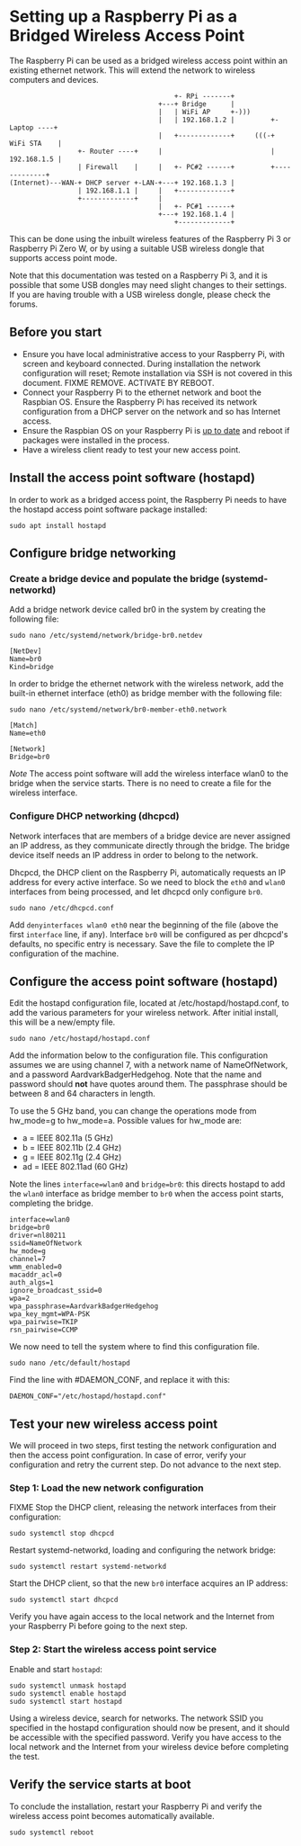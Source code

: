 
# Setting up a Raspberry Pi as a Bridged Wireless Access Point

The Raspberry Pi can be used as a bridged wireless access point within an existing ethernet network. This will extend the network to wireless computers and devices.

```
                                         +- RPi -------+
                                     +---+ Bridge      |
                                     |   | WiFi AP     +-)))
                                     |   | 192.168.1.2 |         +- Laptop ----+
                                     |   +-------------+     (((-+ WiFi STA    |
                 +- Router ----+     |                           | 192.168.1.5 |
                 | Firewall    |     |   +- PC#2 ------+         +-------------+
(Internet)---WAN-+ DHCP server +-LAN-+---+ 192.168.1.3 |
                 | 192.168.1.1 |     |   +-------------+
                 +-------------+     |
                                     |   +- PC#1 ------+
                                     +---+ 192.168.1.4 |
                                         +-------------+

```

This can be done using the inbuilt wireless features of the Raspberry Pi 3 or Raspberry Pi Zero W, or by using a suitable USB wireless dongle that supports access point mode.

Note that this documentation was tested on a Raspberry Pi 3, and it is possible that some USB dongles may need slight changes to their settings. If you are having trouble with a USB wireless dongle, please check the forums.

## Before you start

 * Ensure you have local administrative access to your Raspberry Pi, with screen and keyboard connected. During installation the network configuration will reset; Remote installation via SSH is not covered in this document. FIXME REMOVE. ACTIVATE BY REBOOT. 
 * Connect your Raspberry Pi to the ethernet network and boot the Raspbian OS. Ensure the Raspberry Pi has received its network configuration from a DHCP server on the network and so has Internet access.
 * Ensure the Raspbian OS on your Raspberry Pi is [up to date](../../raspbian/updating.md) and reboot if packages were installed in the process.
 * Have a wireless client ready to test your new access point.

## Install the access point software (hostapd)

In order to work as a bridged access point, the Raspberry Pi needs to have the hostapd access point software package installed:

```
sudo apt install hostapd
```

## Configure bridge networking

### Create a bridge device and populate the bridge (systemd-networkd)

Add a bridge network device called br0 in the system by creating the following file:

```
sudo nano /etc/systemd/network/bridge-br0.netdev

[NetDev]
Name=br0
Kind=bridge
```

In order to bridge the ethernet network with the wireless network, add the built-in ethernet interface (eth0) as bridge member with the following file:

```
sudo nano /etc/systemd/network/br0-member-eth0.network

[Match]
Name=eth0

[Network]
Bridge=br0
```

*Note* The access point software will add the wireless interface wlan0 to the bridge when the service starts. There is no need to create a file for the wireless interface.

### Configure DHCP networking (dhcpcd)

Network interfaces that are members of a bridge device are never assigned an IP address, as they communicate directly through the bridge. The bridge device itself needs an IP address in order to belong to the network.

Dhcpcd, the DHCP client on the Raspberry Pi, automatically requests an IP address for every active interface. So we need to block the `eth0` and `wlan0` interfaces from being processed, and let dhcpcd only configure `br0`.

```
sudo nano /etc/dhcpcd.conf
```

Add `denyinterfaces wlan0 eth0` near the beginning of the file (above the first `interface` line, if any). Interface `br0` will be configured as per dhcpcd's defaults, no specific entry is necessary.
Save the file to complete the IP configuration of the machine.

## Configure the access point software (hostapd)

Edit the hostapd configuration file, located at /etc/hostapd/hostapd.conf, to add the various parameters for your wireless network. After initial install, this will be a new/empty file.

```
sudo nano /etc/hostapd/hostapd.conf
```

Add the information below to the configuration file. This configuration assumes we are using channel 7, with a network name of NameOfNetwork, and a password AardvarkBadgerHedgehog. Note that the name and password should **not** have quotes around them. The passphrase should be between 8 and 64 characters in length.

To use the 5 GHz band, you can change the operations mode from hw_mode=g to hw_mode=a. Possible values for hw_mode are:
 - a = IEEE 802.11a (5 GHz)
 - b = IEEE 802.11b (2.4 GHz)
 - g = IEEE 802.11g (2.4 GHz)
 - ad = IEEE 802.11ad (60 GHz)

Note the lines `interface=wlan0` and `bridge=br0`: this directs hostapd to add the `wlan0` interface as bridge member to `br0` when the access point starts, completing the bridge.

```
interface=wlan0
bridge=br0
driver=nl80211
ssid=NameOfNetwork
hw_mode=g
channel=7
wmm_enabled=0
macaddr_acl=0
auth_algs=1
ignore_broadcast_ssid=0
wpa=2
wpa_passphrase=AardvarkBadgerHedgehog
wpa_key_mgmt=WPA-PSK
wpa_pairwise=TKIP
rsn_pairwise=CCMP
```

We now need to tell the system where to find this configuration file.

```
sudo nano /etc/default/hostapd
```

Find the line with #DAEMON_CONF, and replace it with this:

```
DAEMON_CONF="/etc/hostapd/hostapd.conf"
```

## Test your new wireless access point

We will proceed in two steps, first testing the network configuration and then the access point configuration. In case of error, verify your configuration and retry the current step. Do not advance to the next step.

### Step 1: Load the new network configuration
FIXME
Stop the DHCP client, releasing the network interfaces from their configuration:

```
sudo systemctl stop dhcpcd
```
Restart systemd-networkd, loading and configuring the network bridge:

```
sudo systemctl restart systemd-networkd
```
Start the DHCP client, so that the new `br0` interface acquires an IP address:

```
sudo systemctl start dhcpcd
```
Verify you have again access to the local network and the Internet from your Raspberry Pi before going to the next step.

### Step 2: Start the wireless access point service

Enable and start `hostapd`:

```
sudo systemctl unmask hostapd
sudo systemctl enable hostapd
sudo systemctl start hostapd
```
Using a wireless device, search for networks. The network SSID you specified in the hostapd configuration should now be present, and it should be accessible with the specified password.
Verify you have access to the local network and the Internet from your wireless device before completing the test.

## Verify the service starts at boot
To conclude the installation, restart your Raspberry Pi and verify the wireless access point becomes automatically available.
```
sudo systemctl reboot
```
